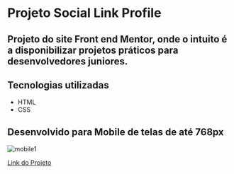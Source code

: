 # Projeto Social Link Profile

## Projeto do site Front end Mentor, onde o intuito é a disponibilizar projetos práticos para desenvolvedores juniores.

## Tecnologias utilizadas

- HTML
- CSS

## Desenvolvido para Mobile de telas de até 768px

![mobile1](https://github.com/user-attachments/assets/bd83e0be-0381-46c2-93c6-98117a5bbca1)




<a href="https://viniciusferraz963.github.io/projeto-social-links-profile/">Link do Projeto</a>
